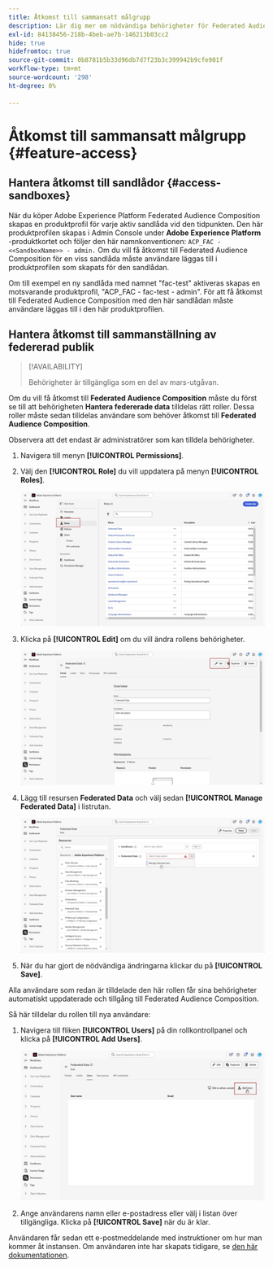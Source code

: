 ```yaml
---
title: Åtkomst till sammansatt målgrupp
description: Lär dig mer om nödvändiga behörigheter för Federated Audience Composition
exl-id: 84138456-218b-4beb-ae7b-146213b03cc2
hide: true
hidefromtoc: true
source-git-commit: 0b8781b5b33d96db7d7f23b3c399942b9cfe901f
workflow-type: tm+mt
source-wordcount: '298'
ht-degree: 0%

---
```


# Åtkomst till sammansatt målgrupp {#feature-access}

## Hantera åtkomst till sandlådor {#access-sandboxes}

När du köper Adobe Experience Platform Federated Audience Composition skapas en produktprofil för varje aktiv sandlåda vid den tidpunkten. Den här produktprofilen skapas i Admin Console under **Adobe Experience Platform** -produktkortet och följer den här namnkonventionen: `ACP_FAC - <<SandboxName>> - admin.` Om du vill få åtkomst till Federated Audience Composition för en viss sandlåda måste användare läggas till i produktprofilen som skapats för den sandlådan.

Om till exempel en ny sandlåda med namnet &quot;fac-test&quot; aktiveras skapas en motsvarande produktprofil, &quot;ACP_FAC - fac-test - admin&quot;. För att få åtkomst till Federated Audience Composition med den här sandlådan måste användare läggas till i den här produktprofilen.

## Hantera åtkomst till sammanställning av federerad publik

>[!AVAILABILITY]
>
>Behörigheter är tillgängliga som en del av mars-utgåvan.

Om du vill få åtkomst till **Federated Audience Composition** måste du först se till att behörigheten **Hantera federerade data** tilldelas rätt roller. Dessa roller måste sedan tilldelas användare som behöver åtkomst till **Federated Audience Composition**.

Observera att det endast är administratörer som kan tilldela behörigheter.

1. Navigera till menyn **[!UICONTROL Permissions]**.

1. Välj den **[!UICONTROL Role]** du vill uppdatera på menyn **[!UICONTROL Roles]**.

   ![](assets/access_fda_1.png)

1. Klicka på **[!UICONTROL Edit]** om du vill ändra rollens behörigheter.

   ![](assets/access_fda_2.png)

1. Lägg till resursen **Federated Data** och välj sedan **[!UICONTROL Manage Federated Data]** i listrutan.

   ![](assets/access_fda_3.png)

1. När du har gjort de nödvändiga ändringarna klickar du på **[!UICONTROL Save]**.

Alla användare som redan är tilldelade den här rollen får sina behörigheter automatiskt uppdaterade och tillgång till Federated Audience Composition.

Så här tilldelar du rollen till nya användare:

1. Navigera till fliken **[!UICONTROL Users]** på din rollkontrollpanel och klicka på **[!UICONTROL Add Users]**.

   ![](assets/access_fda_4.png)

1. Ange användarens namn eller e-postadress eller välj i listan över tillgängliga. Klicka på **[!UICONTROL Save]** när du är klar.

Användaren får sedan ett e-postmeddelande med instruktioner om hur man kommer åt instansen. Om användaren inte har skapats tidigare, se [den här dokumentationen](https://experienceleague.adobe.com/en/docs/experience-platform/access-control/abac/permissions-ui/users).
